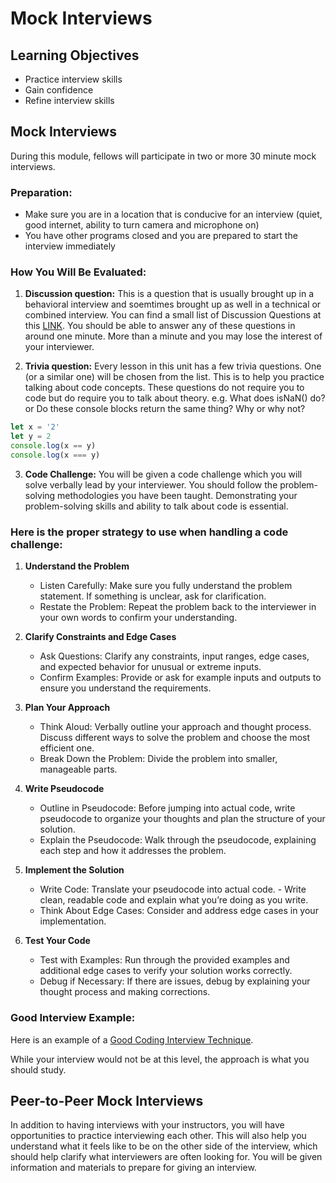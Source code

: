 # Mock Interviews

## Learning Objectives

- Practice interview skills
- Gain confidence
- Refine interview skills

## Mock Interviews

During this module, fellows will participate in two or more 30 minute mock interviews.

### Preparation:

- Make sure you are in a location that is conducive for an interview (quiet, good internet, ability to turn camera and microphone on)
- You have other programs closed and you are prepared to start the interview immediately

### How You Will Be Evaluated:

1. **Discussion question:** This is a question that is usually brought up in a behavioral interview and soemtimes brought up as well in a technical or combined interview. You can find a small list of Discussion Questions at this [LINK](https://github.com/joinpursuit/m6-peer-interviews/blob/main/discussion-questions.md). You should be able to answer any of these questions in around one minute. More than a minute and you may lose the interest of your interviewer.

2. **Trivia question:** Every lesson in this unit has a few trivia questions. One (or a similar one) will be chosen from the list. This is to help you practice talking about code concepts. These questions do not require you to code but do require you to talk about theory. e.g. What does isNaN() do? or Do these console blocks return the same thing? Why or why not?

```js
let x = '2'
let y = 2
console.log(x == y)
console.log(x === y)
```

3. **Code Challenge:** You will be given a code challenge which you will solve verbally lead by your interviewer. You should follow the problem-solving methodologies you have been taught. Demonstrating your problem-solving skills and ability to talk about code is essential.

### Here is the proper strategy to use when handling a code challenge:

1. **Understand the Problem**

   - Listen Carefully: Make sure you fully understand the problem statement. If something is unclear, ask for clarification.
   - Restate the Problem: Repeat the problem back to the interviewer in your own words to confirm your understanding.

1. **Clarify Constraints and Edge Cases**

   - Ask Questions: Clarify any constraints, input ranges, edge cases, and expected behavior for unusual or extreme inputs.
   - Confirm Examples: Provide or ask for example inputs and outputs to ensure you understand the requirements.

1. **Plan Your Approach**

   - Think Aloud: Verbally outline your approach and thought process. Discuss different ways to solve the problem and choose the most efficient one.
   - Break Down the Problem: Divide the problem into smaller, manageable parts.

1. **Write Pseudocode**

   - Outline in Pseudocode: Before jumping into actual code, write pseudocode to organize your thoughts and plan the structure of your solution.
   - Explain the Pseudocode: Walk through the pseudocode, explaining each step and how it addresses the problem.

1. **Implement the Solution**

   - Write Code: Translate your pseudocode into actual code. - Write clean, readable code and explain what you’re doing as you write.
   - Think About Edge Cases: Consider and address edge cases in your implementation.

1. **Test Your Code**

   - Test with Examples: Run through the provided examples and additional edge cases to verify your solution works correctly.
   - Debug if Necessary: If there are issues, debug by explaining your thought process and making corrections.

### Good Interview Example:

Here is an example of a [Good Coding Interview Technique](https://www.youtube.com/watch?v=rw4s4M3hFfs&t=140s).

While your interview would not be at this level, the approach is what you should study.

## Peer-to-Peer Mock Interviews

In addition to having interviews with your instructors, you will have opportunities to practice interviewing each other. This will also help you understand what it feels like to be on the other side of the interview, which should help clarify what interviewers are often looking for. You will be given information and materials to prepare for giving an interview.
